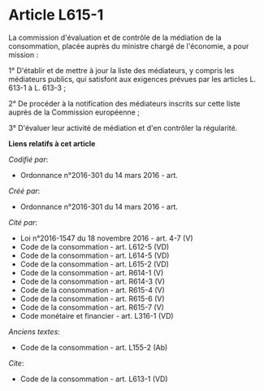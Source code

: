 # Article L615-1

La commission d'évaluation et de contrôle de la médiation de la consommation, placée auprès du ministre chargé de l'économie,
a pour mission : 

1° D'établir et de mettre à jour la liste des médiateurs, y compris les médiateurs publics, qui satisfont aux exigences
prévues par les articles L. 613-1 à L. 613-3 ; 

2° De procéder à la notification des médiateurs inscrits sur cette liste auprès de la Commission européenne ; 

3° D'évaluer leur activité de médiation et d'en contrôler la régularité.

**Liens relatifs à cet article**

_Codifié par_:

  - Ordonnance n°2016-301 du 14 mars 2016 - art.

_Créé par_:

  - Ordonnance n°2016-301 du 14 mars 2016 - art.

_Cité par_:

  - Loi n°2016-1547 du 18 novembre 2016 - art. 4-7 (V)
  - Code de la consommation - art. L612-5 (VD)
  - Code de la consommation - art. L614-5 (VD)
  - Code de la consommation - art. L615-2 (VD)
  - Code de la consommation - art. R614-1 (V)
  - Code de la consommation - art. R614-3 (V)
  - Code de la consommation - art. R615-4 (V)
  - Code de la consommation - art. R615-6 (V)
  - Code de la consommation - art. R615-7 (V)
  - Code monétaire et financier - art. L316-1 (VD)

_Anciens textes_:

  - Code de la consommation - art. L155-2 (Ab)

_Cite_:

  - Code de la consommation - art. L613-1 (VD)
